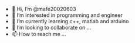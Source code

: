 - 👋 Hi, I’m @mafe20020603
- 👀 I’m interested in programming and engineer
- 🌱 I’m currently learning c++, matlab and arduino
- 💞️ I’m looking to collaborate on ...
- 📫 How to reach me ...

<!---
mafe20020603/mafe20020603 is a ✨ special ✨ repository because its `README.md` (this file) appears on your GitHub profile.
You can click the Preview link to take a look at your changes.
--->
